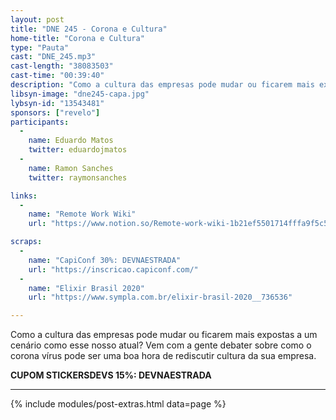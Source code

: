 ```yaml
---
layout: post
title: "DNE 245 - Corona e Cultura"
home-title: "Corona e Cultura"
type: "Pauta"
cast: "DNE_245.mp3"
cast-length: "38083503"
cast-time: "00:39:40"
description: "Como a cultura das empresas pode mudar ou ficarem mais expostas a um cenário como esse nosso atual? Vem com a gente debater sobre como o corona vírus pode ser uma boa hora de rediscutir cultura da sua empresa."
libsyn-image: "dne245-capa.jpg"
lybsyn-id: "13543481"
sponsors: ["revelo"]
participants:
  -
    name: Eduardo Matos
    twitter: eduardojmatos
  -
    name: Ramon Sanches
    twitter: raymonsanches

links:
  -
    name: "Remote Work Wiki"
    url: "https://www.notion.so/Remote-work-wiki-1b21ef5501714fffa9f5c5c25677371f"

scraps:
  -
    name: "CapiConf 30%: DEVNAESTRADA"
    url: "https://inscricao.capiconf.com/"
  -
    name: "Elixir Brasil 2020"
    url: "https://www.sympla.com.br/elixir-brasil-2020__736536"

---
```


Como a cultura das empresas pode mudar ou ficarem mais expostas a um cenário como esse nosso atual? Vem com a gente debater sobre como o corona vírus pode ser uma boa hora de rediscutir cultura da sua empresa.

<strong>CUPOM STICKERSDEVS 15%: DEVNAESTRADA</strong>

---

{% include modules/post-extras.html data=page %}
